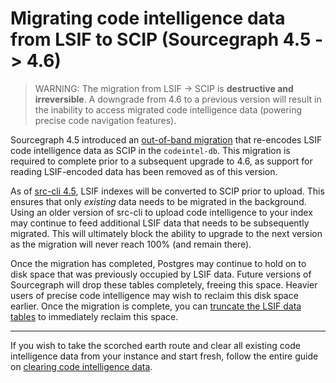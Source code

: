 # Migrating code intelligence data from LSIF to SCIP (Sourcegraph 4.5 -> 4.6)

> WARNING: The migration from LSIF -> SCIP is **destructive and irreversible**. A downgrade from 4.6 to a previous version will result in the inability to access migrated code intelligence data (powering precise code navigation features).

Sourcegraph 4.5 introduced an [out-of-band migration](unfinished_migration.md#checking-progress) that re-encodes LSIF code intelligence data as SCIP in the `codeintel-db`. This migration is required to complete prior to a subsequent upgrade to 4.6, as support for reading LSIF-encoded data has been removed as of this version.

As of [src-cli 4.5](https://github.com/sourcegraph/src-cli/releases/tag/4.5.0), LSIF indexes will be converted to SCIP prior to upload. This ensures that only _existing_ data needs to be migrated in the background. Using an older version of src-cli to upload code intelligence to your index may continue to feed additional LSIF data that needs to be subsequently migrated. This will ultimately block the ability to upgrade to the next version as the migration will never reach 100% (and remain there).

Once the migration has completed, Postgres may continue to hold on to disk space that was previously occupied by LSIF data. Future versions of Sourcegraph will drop these tables completely, freeing this space. Heavier users of precise code intelligence may wish to reclaim this disk space earlier. Once the migration is complete, you can [truncate the LSIF data tables](clear_codeintel_data.md#clearing-lsif-data) to immediately reclaim this space.

---

If you wish to take the scorched earth route and clear all existing code intelligence data from your instance and start fresh, follow the entire guide on [clearing code intelligence data](clear_codeintel_data.md).
